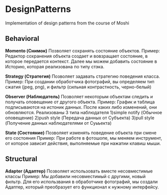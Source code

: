 # DesignPatterns
 Implementation of design patterns from the course of Moshi
 
## Behavioral

**Momento (Снимок)**
 Позволяет сохранять состояние объектов.
 Пример: Редактор сохранения объекта создает и вовзращает состояние, в которое передается контекст. Далее мы можем добавить состояние в Историю, которая реализована по типу стэка.

**Strategy (Стратегия)**
 Позволяет задавать стратегию поведения класса.
 Пример: При создании обработчика фотографий, вы определяем тип сжатия (jpeg, png), и фильтр (сильная контрастность, черно-белый)
 
 **Observer (Наблюдатель)**
 Позволяет некоторым объектам следить и получать оповещение от другого объекта.
 Пример: График и таблица подписываются на истоник данных. После каких либо изменений, они обновляются. Реализованы 3 типа наблюдателя 
 1)simple notify (Обычное оповещение)
 2)push style (Передача данных от Субъекта)
 3)pull style (Получение данных наблюдателями от Суьъекта)
 
 **State (Состояние)**
 Позволяет изменять поведение объекта при смене его состояния
 Пример: При работе в фотошопе, мы меняем инструмент, от которое зависит действия, выполняемые при нажатии клавиш мыши. 
 ## Structural
 
 **Adapter (Адаптер)**
 Позволяет использовать вместе несовместимые классы
 Пример: Мы добавили несовместимый с другими, новый фильтр. Для его использвания в обработчике фотографий, мы создали Адаптер, который преобразует его функционал к нужному интерфейсу.
